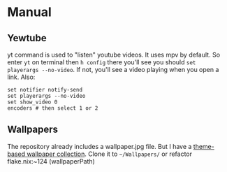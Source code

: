 # Manual

## Yewtube

yt command is used to "listen" youtube videos. It uses mpv by default. So enter
`yt` on terminal then `h config` there you'll see you should
`set playerargs --no-video`. If not, you'll see a video playing when you open a
link. Also:

```
set notifier notify-send
set playerargs --no-video
set show_video 0
encoders # then select 1 or 2
```

## Wallpapers

The repository already includes a wallpaper.jpg file. But I have a
[theme-based wallpaper collection](https://github.com/orhnk/Wallpapers). Clone
it to `~/Wallpapers/` or refactor flake.nix:~124 (wallpaperPath)
